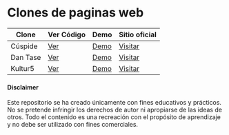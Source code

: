 # Clones de paginas web

| Clone    | Ver Código                                                               | Demo |Sitio oficial                                         |
| -------- | ------------------------------------------------------------------------ | --- |----------------------------------------------------- |
| Cúspide  | [Ver](https://github.com/JGRoldan/web-clone-lab/tree/main/cuspide-clone) | [Demo](https://cuspide-clone.vercel.app/)|[Visitar](https://cuspide.com/tienda/)                |
| Dan Tase | [Ver](https://github.com/JGRoldan/web-clone-lab/tree/main/dantase-clone) | [Demo](https://dantase-clone.vercel.app/) |[Visitar](https://www.dantase.com/?ref=land-book.com) |
| Kultur5 | [Ver](https://github.com/JGRoldan/web-clone-lab/tree/main/kultur5-clone) | [Demo](https://kultur5-clone.vercel.app/) |[Visitar](https://www.kultur5.com/) |

#### Disclaimer

Este repositorio se ha creado únicamente con fines educativos y prácticos. No se pretende infringir los derechos de autor ni apropiarse de las ideas de otros. Todo el contenido es una recreación con el propósito de aprendizaje y no debe ser utilizado con fines comerciales. 
